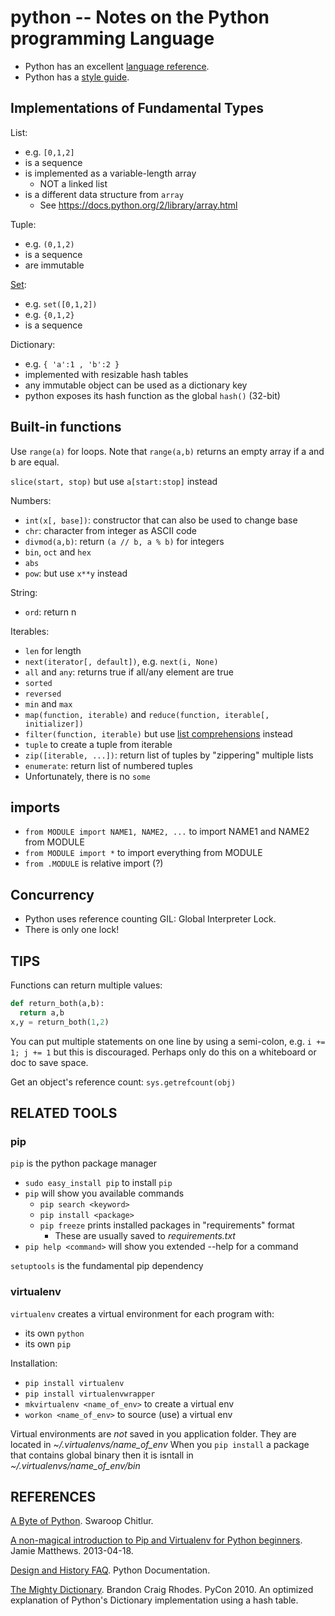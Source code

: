 python -- Notes on the Python programming Language
==================================================

- Python has an excellent [language reference](https://docs.python.org/2.7/reference/index.html).
- Python has a [style guide](https://www.python.org/dev/peps/pep-0008/).

## Implementations of Fundamental Types

List:
- e.g. `[0,1,2]`
- is a sequence
- is implemented as a variable-length array
  - NOT a linked list
- is a different data structure from `array`
  - See https://docs.python.org/2/library/array.html

Tuple:
- e.g. `(0,1,2)`
- is a sequence
- are immutable

[Set](https://docs.python.org/2.7/library/stdtypes.html#set):
- e.g. `set([0,1,2])`
- e.g. `{0,1,2}`
- is a sequence

Dictionary:
- e.g. `{ 'a':1 , 'b':2 }`
- implemented with resizable hash tables
- any immutable object can be used as a dictionary key
- python exposes its hash function as the global `hash()` (32-bit)

## Built-in functions

Use `range(a)` for loops.
Note that `range(a,b)` returns an empty array if a and b are equal.

`slice(start, stop)` but use `a[start:stop]` instead

Numbers:
- `int(x[, base])`: constructor that can also be used to change base
- `chr`: character from integer as ASCII code
- `divmod(a,b)`: return `(a // b, a % b)` for integers
- `bin`, `oct` and `hex`
- `abs`
- `pow`: but use `x**y` instead

String:
- `ord`: return n

Iterables:
- `len` for length
- `next(iterator[, default])`, e.g. `next(i, None)`
- `all` and `any`: returns true if all/any element are true
- `sorted`
- `reversed`
- `min` and `max`
- `map(function, iterable)` and `reduce(function, iterable[, initializer])`
- `filter(function, iterable)` but use [list comprehensions](https://docs.python.org/2.7/tutorial/datastructures.html#list-comprehensions) instead
- `tuple` to create a tuple from iterable
- `zip([iterable, ...])`: return list of tuples by "zippering" multiple lists
- `enumerate`: return list of numbered tuples
- Unfortunately, there is no `some`

## imports

- `from MODULE import NAME1, NAME2, ...` to import NAME1 and NAME2 from MODULE
- `from MODULE import *` to import everything from MODULE
- `from .MODULE` is relative import (?)

## Concurrency

- Python uses reference counting
GIL: Global Interpreter Lock.
- There is only one lock!

## TIPS

Functions can return multiple values:
```python
def return_both(a,b):
  return a,b
x,y = return_both(1,2)
```

You can put multiple statements on one line by using a semi-colon, e.g. `i += 1; j += 1` but this is discouraged.
Perhaps only do this on a whiteboard or doc to save space.

Get an object's reference count: `sys.getrefcount(obj)`

## RELATED TOOLS

### pip

`pip` is the python package manager

- `sudo easy_install pip` to install `pip`
- `pip` will show you available commands
  - `pip search <keyword>`
  - `pip install <package>`
  - `pip freeze` prints installed packages in "requirements" format
    -  These are usually saved to _requirements.txt_
- `pip help <command>` will show you extended --help for a command

`setuptools` is the fundamental pip dependency

### virtualenv

`virtualenv` creates a virtual environment for each program with:
  - its own `python`
  - its own `pip`

Installation:
  - `pip install virtualenv`
  - `pip install virtualenvwrapper`
  - `mkvirtualenv <name_of_env>` to create a virtual env
  - `workon <name_of_env>` to source (use) a virtual env

Virtual environments are _not_ saved in you application folder.
They are located in *~/.virtualenvs/name_of_env*
When you `pip install` a package that contains global binary then it is isntall in *~/.virtualenvs/name_of_env/bin*

## REFERENCES

[A Byte of Python](https://python.swaroopch.com/). Swaroop Chitlur.

[A non-magical introduction to Pip and Virtualenv for Python beginners](https://www.dabapps.com/blog/introduction-to-pip-and-virtualenv-python/). Jamie Matthews. 2013-04-18.

[Design and History FAQ](https://docs.python.org/2/faq/design.html). Python Documentation. 

[The Mighty Dictionary](https://www.youtube.com/watch?v=C4Kc8xzcA68). Brandon Craig Rhodes. PyCon 2010. An optimized explanation of Python's Dictionary implementation using a hash table.
